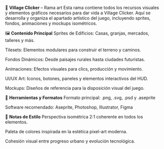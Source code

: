 🎨 **Village Clicker** – Rama art
Esta rama contiene todos los recursos visuales y elementos gráficos necesarios para dar vida a Village Clicker. Aquí se desarrolla y organiza el apartado artístico del juego, incluyendo sprites, fondos, animaciones y mockups isométricos.


🖼️ **Contenido Principal**
Sprites de Edificios: Casas, granjas, mercados, talleres y más.

Tilesets: Elementos modulares para construir el terreno y caminos.

Fondos Dinámicos: Desde paisajes rurales hasta ciudades futuristas.

Animaciones: Efectos visuales para clics, producción y movimiento.

UI/UX Art: Iconos, botones, paneles y elementos interactivos del HUD.

Mockups: Diseños de referencia para la disposición visual del juego.


🧩 **Herramientas y Formatos**
Formato principal: .png, .svg, .psd y .aseprite

Software recomendado: Aseprite, Photoshop, Illustrator, Figma


📝 **Notas de Estilo**
Perspectiva isométrica 2:1 coherente en todos los elementos.

Paleta de colores inspirada en la estética pixel-art moderna.

Cohesión visual entre progreso urbano y evolución tecnológica.



